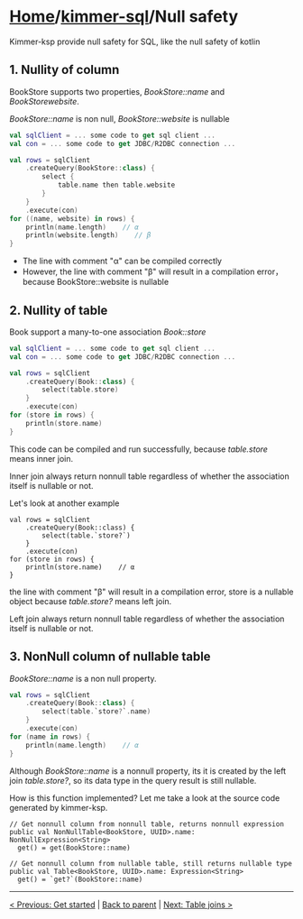 # [Home](https://github.com/babyfish-ct/kimmer)/[kimmer-sql](./README.md)/Null safety

Kimmer-ksp provide null safety for SQL, like the null safety of kotlin

## 1. Nullity of column

BookStore supports two properties, *BookStore::name* and *BookStorewebsite*. 

*BookStore::name* is non null, *BookStore::website* is nullable

```kt
val sqlClient = ... some code to get sql client ...
val con = ... some code to get JDBC/R2DBC connection ...

val rows = sqlClient
    .createQuery(BookStore::class) {
        select { 
            table.name then table.website 
        }
    }
    .execute(con)
for ((name, website) in rows) {
    println(name.length)    // α
    println(website.length)    // β
}
```
- The line with comment "α" can be compiled correctly
- However, the line with comment "β" will result in a compilation error， because BookStore::website is nullable

## 2. Nullity of table

Book support a many-to-one association *Book::store*

```kt
val sqlClient = ... some code to get sql client ...
val con = ... some code to get JDBC/R2DBC connection ...

val rows = sqlClient
    .createQuery(Book::class) {
        select(table.store)
    }
    .execute(con)
for (store in rows) {
    println(store.name)
}
```
This code can be compiled and run successfully, because *table.store* means inner join. 

Inner join always return nonnull table regardless of whether the association itself is nullable or not.

Let's look at another example
```
val rows = sqlClient
    .createQuery(Book::class) {
        select(table.`store?`)
    }
    .execute(con)
for (store in rows) {
    println(store.name)    // α
}
```    

the line with comment "β" will result in a compilation error, store is a nullable object because *table.store?* means left join. 

Left join always return nonnull table regardless of whether the association itself is nullable or not.

## 3. NonNull column of nullable table

*BookStore::name* is a non null property.

```kt
val rows = sqlClient
    .createQuery(Book::class) {
        select(table.`store?`.name)
    }
    .execute(con)
for (name in rows) {
    println(name.length)    // α
}
```

Although *BookStore::name* is a nonnull property, its it is created by the left join *table.store?*, so its data type in the query result is still nullable.

How is this function implemented? Let me take a look at the source code generated by kimmer-ksp.

```
// Get nonnull column from nonnull table, returns nonnull expression
public val NonNullTable<BookStore, UUID>.name: NonNullExpression<String>
  get() = get(BookStore::name)

// Get nonnull column from nullable table, still returns nullable type
public val Table<BookStore, UUID>.name: Expression<String>
  get() = `get?`(BookStore::name)
```

------------------
[< Previous: Get started](./get-started.md) | [Back to parent](./README.md) | [Next: Table joins >](./table-joins.md)
